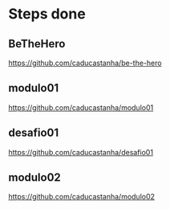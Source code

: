 # Steps done

## BeTheHero
https://github.com/caducastanha/be-the-hero

## modulo01
https://github.com/caducastanha/modulo01

## desafio01
https://github.com/caducastanha/desafio01

## modulo02
https://github.com/caducastanha/modulo02
